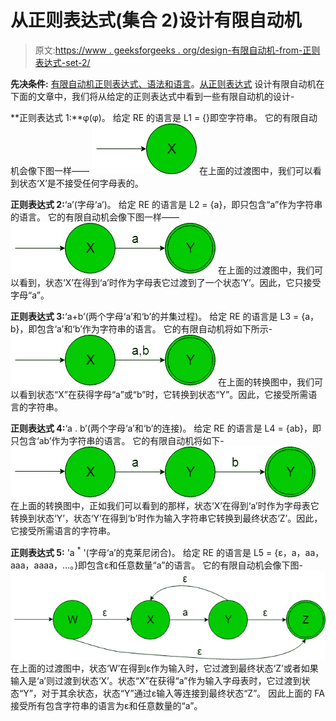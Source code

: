 # 从正则表达式(集合 2)设计有限自动机

> 原文:[https://www . geeksforgeeks . org/design-有限自动机-from-正则表达式-set-2/](https://www.geeksforgeeks.org/designing-finite-automata-from-regular-expression-set-2/)

**先决条件:** [有限自动机](https://www.geeksforgeeks.org/toc-finite-automata-introduction/)[正则表达式、语法和语言](https://www.geeksforgeeks.org/regular-expressions-regular-grammar-and-regular-languages/)。[从正则表达式](https://www.geeksforgeeks.org/designing-finite-automata-from-regular-expression/)
设计有限自动机在下面的文章中，我们将从给定的正则表达式中看到一些有限自动机的设计-

**正则表达式 1:**φ(φ)。
给定 RE 的语言是 L1 = {}即空字符串。
它的有限自动机会像下图一样——
![](img/ca3932257e140c5603afc608496b4ded.png)
在上面的过渡图中，我们可以看到状态‘X’是不接受任何字母表的。

**正则表达式 2:**‘a’(字母‘a’)。
给定 RE 的语言是 L2 = {a}，即只包含“a”作为字符串的语言。
它的有限自动机会像下图一样——
![](img/26808a1a9f749f195b702748331f5a83.png)
在上面的过渡图中，我们可以看到，状态‘X’在得到‘a’时作为字母表它过渡到了一个状态‘Y’。因此，它只接受字母“a”。

**正则表达式 3:**‘a+b’(两个字母‘a’和‘b’的并集过程)。
给定 RE 的语言是 L3 = {a，b}，即包含‘a’和‘b’作为字符串的语言。
它的有限自动机将如下所示-
![](img/bdec1e278b06c2166624822f12ce5c71.png)
在上面的转换图中，我们可以看到状态“X”在获得字母“a”或“b”时，它转换到状态“Y”。因此，它接受所需语言的字符串。

**正则表达式 4:**‘a . b’(两个字母‘a’和‘b’的连接)。
给定 RE 的语言是 L4 = {ab}，即只包含‘ab’作为字符串的语言。
它的有限自动机将如下-
![](img/a58cf840532365609f4ca12526b8da71.png)
在上面的转换图中，正如我们可以看到的那样，状态‘X’在得到‘a’时作为字母表它转换到状态‘Y’，状态‘Y’在得到‘b’时作为输入字符串它转换到最终状态‘Z’。因此，它接受所需语言的字符串。

**正则表达式 5:** 'a <sup>*</sup> '(字母‘a’的克莱尼闭合)。
给定 RE 的语言是 L5 = {ε，a，aa，aaa，aaaa，…。}即包含ε和任意数量“a”的语言。
它的有限自动机会像下图-
![](img/b811135aa3919a87facbaf16be6556b1.png)
在上面的过渡图中，状态‘W’在得到ε作为输入时，它过渡到最终状态‘Z’或者如果输入是‘a’则过渡到状态‘X’。状态“X”在获得“a”作为输入字母表时，它过渡到状态“Y”，对于其余状态，状态“Y”通过ε输入等连接到最终状态“Z”。
因此上面的 FA 接受所有包含字符串的语言为ε和任意数量的“a”。